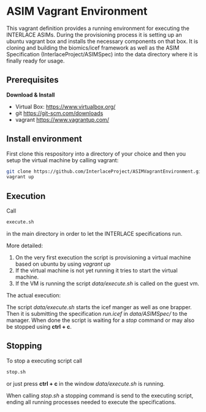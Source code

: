 # ASIM Vagrant Environment

This vagrant definition provides a running environment for executing the INTERLACE ASIMs. During the provisioning process it is setting up an ubuntu vagrant box and installs the necessary components on that box. It is cloning and building the biomics/icef framework as well as the ASIM Specification (InterlaceProject/ASIMSpec) into the data directory where it is finally ready for usage.

## Prerequisites

**Download & Install**
  - Virtual Box: https://www.virtualbox.org/
  - git https://git-scm.com/downloads
  - vagrant https://www.vagrantup.com/

## Install environment

First clone this respository into a directory of your choice and then you setup the virtual machine by calling vagrant:

```bash
git clone https://github.com/InterlaceProject/ASIMVagrantEnvironment.git
vagrant up
```

## Execution

Call

```bash
execute.sh
```

in the main directory in order to let the INTERLACE specifications run.

More detailed:

  1) On the very first execution the script is provisioning a virtual machine
  based on ubuntu by using *vagrant up*
  2) If the virtual machine is not yet running it tries to start the virtual
  machine.
  3) If the VM is running the script *data/execute.sh* is called on the guest
  vm.

The actual execution:

The script *data/execute.sh* starts the icef manger as well as one brapper. Then
it is submitting the specification *run.icef* in *data/ASIMSpec/* to the manager.
When done the script is waiting for a *stop* command or may also be stopped
using **ctrl + c**.

## Stopping

To stop a executing script call

```bash
stop.sh
```
or just press **ctrl + c** in the window *data/execute.sh* is running.

When calling *stop.sh* a stopping command is send to the executing script,
ending all running processes needed to execute the specifications.
